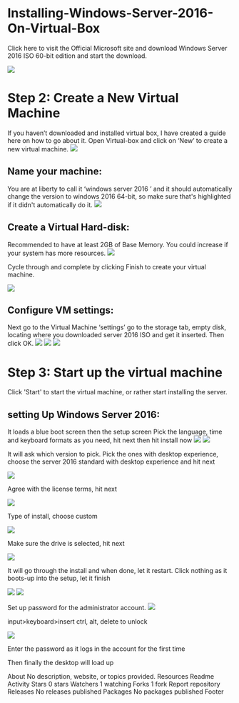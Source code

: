 # Installing-Windows-Server-2016-On-Virtual-Box

Click here to visit the Official Microsoft site and download Windows Server 2016 ISO 60-bit edition and start the download.

<img src="Folder/win 1.png">


<h1>Step 2: Create a New Virtual Machine</h1>
If you haven’t downloaded and installed virtual box, I have created a guide here on how to go about it. Open Virtual-box and click on ‘New’ to create a new virtual machine.

<img src="Folder/Win 2.png">


<h2>Name your machine:</h2>
You are at liberty to call it ‘windows server 2016 ’ and it should automatically change the version to windows 2016 64-bit, so make sure that's highlighted if it didn't automatically do it.

<img src="Folder/Win 3.png">


<h2>Create a Virtual Hard-disk:</h2>
Recommended to have at least 2GB of Base Memory. You could increase if your system has more resources.

<img src="Folder/Win 4.png">


Cycle through and complete by clicking Finish to create your virtual machine.

<img src="Folder/Win 4.png">



<h2>Configure VM settings:</h2>
Next go to the Virtual Machine ‘settings’ go to the storage tab, empty disk, locating where you downloaded server 2016 ISO and get it inserted. Then click OK.


<img src="Folder/Win 6.png">
<img src="Folder/Win 7.png">

<img src="Folder/Win 8.png">






<h1>Step 3: Start up the virtual machine</h1>
Click 'Start' to start the virtual machine, or rather start installing the server.
<h2>setting Up Windows Server 2016:</h2>
It loads a blue boot screen then the setup screen Pick the language, time and keyboard formats as you need, hit next then hit install now

<img src="Folder/Win 9.png">

<img src="Folder/Win 10.png">




It will ask which version to pick. Pick the ones with desktop experience, choose the server 2016 standard with desktop experience and hit next

<img src="Folder/Win 11.png">



Agree with the license terms, hit next

<img src="Folder/Win 12.png">



Type of install, choose custom

<img src="Folder/Win 13.png">



Make sure the drive is selected, hit next

<img src="Folder/win 14.png">



It will go through the install and when done, let it restart. Click nothing as it boots-up into the setup, let it finish 

<img src="Folder/Win 15.png">
<img src="Folder/Win 16.png">

Set up password for the administrator account.
<img src="Folder/Win 17.png">

input>keyboard>insert ctrl, alt, delete to unlock

<img src="Folder/Win 18.png">





Enter the password as it logs in the account for the first time 

Then finally the desktop will load up 

About
No description, website, or topics provided.
Resources
 Readme
 Activity
Stars
 0 stars
Watchers
 1 watching
Forks
 1 fork
Report repository
Releases
No releases published
Packages
No packages published
Footer
